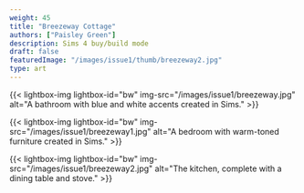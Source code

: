 ```yaml
---
weight: 45
title: "Breezeway Cottage"
authors: ["Paisley Green"]
description: Sims 4 buy/build mode
draft: false
featuredImage: "/images/issue1/thumb/breezeway2.jpg"
type: art
---
```


{{< lightbox-img lightbox-id="bw" img-src="/images/issue1/breezeway.jpg" alt="A bathroom with blue and white accents created in Sims." >}}

{{< lightbox-img lightbox-id="bw" img-src="/images/issue1/breezeway1.jpg" alt="A bedroom with warm-toned furniture created in Sims." >}}

{{< lightbox-img lightbox-id="bw" img-src="/images/issue1/breezeway2.jpg" alt="The kitchen, complete with a dining table and stove." >}}